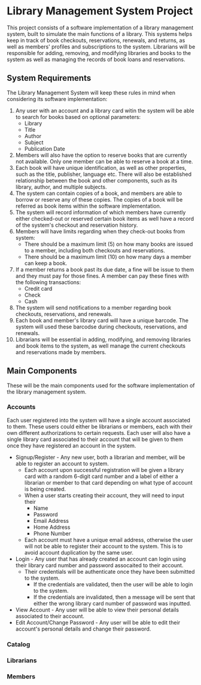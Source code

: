 # Library Management System Project
This project consists of a software implementation of a library management system, built to simulate the main functions of a library. This systems helps keep in track of book checkouts, reservations, renewals, and returns, as well as members' profiles and subscriptions to the system. Librarians will be responsible for adding, removing, and modifying libraries and books to the system as well as managing the records of book loans and reservations.

## System Requirements
The Library Management System will keep these rules in mind when considering its software implementation:
1. Any user with an account and a library card witin the system will be able to search for books based on optional parameters:
   * Library
   * Title 
   * Author
   * Subject
   * Publication Date 
2. Members will also have the option to reserve books that are currently not available. Only one member can be able to reserve a book at a time.
3. Each book will have unique identification, as well as other properties, such as the title, publisher, language etc. There will also be established relationship between the book and other components, such as its library, author, and multiple subjects.
4. The system can contain copies of a book, and members are able to borrow or reserve any of these copies. The copies of a book will be referred as book items within the software implementation.
5. The system will record information of which members have currently either checked-out or reserved certain book items as well have a record of the system's checkout and reservation history.
6. Members will have limits regarding when they check-out books from system:
   * There should be a maximum limit (5) on how many books are issued to a member, including both checkouts and reservations.
   * There should be a maximum limit (10) on how many days a member can keep a book.
7. If a member returns a book past its due date, a fine will be issue to them and they must pay for those fines. A member can pay these fines with the following transactions:
   * Credit card
   * Check
   * Cash
8. The system will send notifications to a member regarding book checkouts, reservations, and renewals.
9. Each book and member's library card will have a unique barcode. The system will used these barcodse during checkouts, reservations, and renewals.
10. Librarians will be essential in adding, modifying, and removing libraries and book items to the system, as well manage the current checkouts and reservations made by members.

## Main Components
These will be the main components used for the software implementation of the library management system.

### Accounts
Each user registered into the system will have a single account associated to them. These users could either be librarians or members, each with their own different authorizations to certain requests. Each user will also have a single library card associated to their account that will be given to them once they have registered an account in the system.

* Signup/Register - Any new user, both a librarian and member, will be able to register an account to system. 
  * Each account upon successful registration will be given a library card with a random 6-digit card number and a label of either a librarian or member to that card depending on what type of account is being created. 
  * When a user starts creating their account, they will need to input their
    * Name
    * Password
    * Email Address
    * Home Address
    * Phone Number
  * Each account must have a unique email address, otherwise the user will not be able to register their account to the system. This is to avoid account duplication by the same user.
* Login - Any user that has already created an account can login using their library card number and password assocaited to their account. 
  * Their credentials will be authenticate once they have been submitted to the system. 
    * If the credentials are validated, then the user will be able to login to the system. 
    * If the credentials are invalidated, then a message will be sent that either the wrong library card number of password was inputted.
* View Account - Any user will be able to view their personal details associated to their account.
* Edit Account/Change Password - Any user will be able to edit their account's personal details and change their password.

### Catalog


### Librarians


### Members


